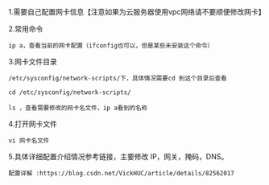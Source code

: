 1.需要自己配置网卡信息【注意如果为云服务器使用vpc网络请不要顺便修改网卡】

2.常用命令

    ip a，查看当前的网卡配置（ifconfig也可以，但是某些未安装这个命令）

3.网卡文件目录

    /etc/sysconfig/network-scripts/下，具体情况需要cd 到这个目录后查看

    cd /etc/sysconfig/network-scripts/

    ls ，查看需要修改的网卡名文件，ip a看到的名称

4.打开网卡文件

    vi 网卡名文件

5.具体详细配置介绍情况参考链接，主要修改 IP，网关，掩码，DNS。

    配置详解 :https://blog.csdn.net/VickHUC/article/details/82562017

